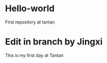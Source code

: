 # Hello-world
First repository at tantan

# Edit in branch by Jingxi

This is my first day at Tantan
